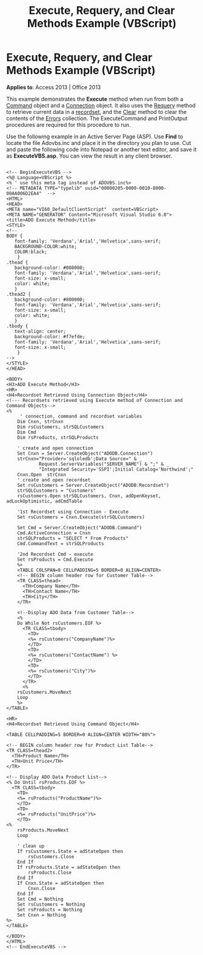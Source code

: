 ﻿---
title: Execute, Requery, and Clear Methods Example (VBScript)
TOCTitle: Execute, Requery, and Clear Methods Example (VBScript)
ms:assetid: 3999d3d8-693b-99ee-421a-7c67ff0e3cbf
ms:mtpsurl: https://msdn.microsoft.com/library/JJ249142(v=office.15)
ms:contentKeyID: 48544252
ms.date: 09/18/2015
mtps_version: v=office.15
---

# Execute, Requery, and Clear Methods Example (VBScript)


**Applies to**: Access 2013 | Office 2013

This example demonstrates the **Execute** method when run from both a [Command](command-object-ado.md) object and a [Connection](connection-object-ado.md) object. It also uses the [Requery](requery-method-ado.md) method to retrieve current data in a [recordset](recordset-object-ado.md), and the [Clear](clear-method-ado.md) method to clear the contents of the [Errors](errors-collection-ado.md) collection. The ExecuteCommand and PrintOutput procedures are required for this procedure to run.

Use the following example in an Active Server Page (ASP). Use **Find** to locate the file Adovbs.inc and place it in the directory you plan to use. Cut and paste the following code into Notepad or another text editor, and save it as **ExecuteVBS.asp**. You can view the result in any client browser.

``` 
 
<!-- BeginExecuteVBS --> 
<%@ Language=VBScript %> 
<% ' use this meta tag instead of ADOVBS.inc%> 
<!-- METADATA TYPE="typelib" uuid="00000205-0000-0010-8000-00AA006D2EA4"  --> 
<HTML> 
<HEAD> 
<META name="VI60_DefaultClientScript"  content=VBScript> 
<META NAME="GENERATOR" Content="Microsoft Visual Studio 6.0"> 
<title>ADO Execute Method</title> 
<STYLE> 
<!-- 
BODY { 
   font-family: 'Verdana','Arial','Helvetica',sans-serif; 
   BACKGROUND-COLOR:white; 
   COLOR:black; 
    } 
.thead { 
   background-color: #008080;  
   font-family: 'Verdana','Arial','Helvetica',sans-serif;  
   font-size: x-small; 
   color: white; 
   } 
.thead2 { 
   background-color: #800000;  
   font-family: 'Verdana','Arial','Helvetica',sans-serif;  
   font-size: x-small; 
   color: white; 
   } 
.tbody {  
   text-align: center; 
   background-color: #f7efde; 
   font-family: 'Verdana','Arial','Helvetica',sans-serif;  
   font-size: x-small; 
    } 
--> 
</STYLE> 
</HEAD> 
 
<BODY> 
<H3>ADO Execute Method</H3> 
<HR> 
<H4>Recordset Retrieved Using Connection Object</H4> 
<!--- Recordsets retrieved using Execute method of Connection and Command Objects--> 
<%  
     ' connection, command and recordset variables 
    Dim Cnxn, strCnxn 
    Dim rsCustomers, strSQLCustomers 
    Dim Cmd  
    Dim rsProducts, strSQLProducts 
 
    ' create and open connection 
    Set Cnxn = Server.CreateObject("ADODB.Connection")  
    strCnxn="Provider='sqloledb';Data Source=" & _ 
            Request.ServerVariables("SERVER_NAME") & ";" & _ 
            "Integrated Security='SSPI';Initial Catalog='Northwind';" 
    Cnxn.Open  strCnxn 
    ' create and open recordset 
    Set rsCustomers = Server.CreateObject("ADODB.Recordset") 
    strSQLCustomers = "Customers" 
    rsCustomers.Open strSQLCustomers, Cnxn, adOpenKeyset, adLockOptimistic, adCmdTable 
 
    '1st Recordset using Connection - Execute 
    Set rsCustomers = Cnxn.Execute(strSQLCustomers)  
 
    Set Cmd = Server.CreateObject("ADODB.Command") 
    Cmd.ActiveConnection = Cnxn 
    strSQLProducts = "SELECT * From Products" 
    Cmd.CommandText = strSQLProducts 
 
    '2nd Recordset Cmd - execute  
    Set rsProducts = Cmd.Execute 
    %> 
    <TABLE COLSPAN=8 CELLPADDING=5 BORDER=0 ALIGN=CENTER> 
    <!-- BEGIN column header row for Customer Table--> 
    <TR CLASS=thead> 
      <TH>Company Name</TH> 
      <TH>Contact Name</TH> 
      <TH>City</TH> 
    </TR> 
 
    <!--Display ADO Data from Customer Table--> 
    <%  
    Do While Not rsCustomers.EOF %> 
      <TR CLASS=tbody> 
        <TD>  
        <%= rsCustomers("CompanyName")%>  
        </TD> 
        <TD> 
        <%= rsCustomers("ContactName") %>  
        </TD> 
        <TD>  
        <%= rsCustomers("City")%>  
        </TD> 
      </TR>  
      <%  
    rsCustomers.MoveNext  
    Loop  
    %> 
</TABLE> 
 
<HR> 
<H4>Recordset Retrieved Using Command Object</H4> 
 
<TABLE CELLPADDING=5 BORDER=0 ALIGN=CENTER WIDTH="80%"> 
 
<!-- BEGIN column header row for Product List Table--> 
<TR CLASS=thead2> 
  <TH>Product Name</TH> 
  <TH>Unit Price</TH> 
</TR> 
 
<!-- Display ADO Data Product List--> 
<% Do Until rsProducts.EOF %> 
  <TR CLASS=tbody> 
    <TD> 
    <%= rsProducts("ProductName")%>   
    </TD> 
    <TD>  
    <%= rsProducts("UnitPrice")%>  
    </TD> 
<%  
    rsProducts.MoveNext  
    Loop 
  
    ' clean up 
    If rsCustomers.State = adStateOpen then 
        rsCustomers.Close 
    End If 
    If rsProducts.State = adStateOpen then 
        rsProducts.Close 
    End If 
    If Cnxn.State = adStateOpen then 
        Cnxn.Close 
    End If 
    Set Cmd = Nothing 
    Set rsCustomers = Nothing 
    Set rsProducts = Nothing 
    Set Cnxn = Nothing 
%> 
</TABLE> 
 
</BODY> 
</HTML> 
<!-- EndExecuteVBS --> 
```

